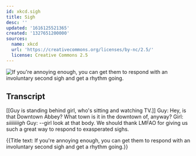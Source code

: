 ```yaml
---
id: xkcd.sigh
title: Sigh
desc: ''
updated: '1616125521365'
created: '1327651200000'
sources:
  name: xkcd
  url: 'https://creativecommons.org/licenses/by-nc/2.5/'
  license: Creative Commons 2.5
---
```

![If you're annoying enough, you can get them to respond with an involuntary second sigh and get a rhythm going.](https://imgs.xkcd.com/comics/sigh.png)

## Transcript
[[Guy is standing behind girl, who's sitting and watching TV.]]
Guy: Hey, is that Downtown Abbey? What town is it in the downtown of, anyway?
Girl: *siiiiiiiigh*
Guy: --girl look at that body.
We should thank LMFAO for giving us such a great way to respond to exasperated sighs.

{{Title text: If you're annoying enough, you can get them to respond with an involuntary second sigh and get a rhythm going.}}
